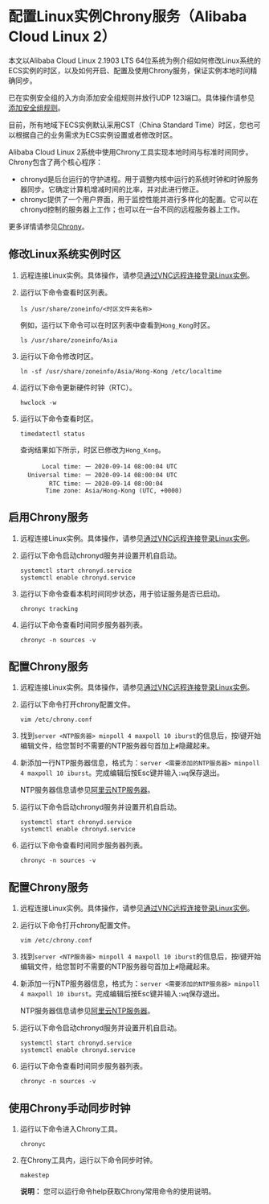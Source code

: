 # 配置Linux实例Chrony服务（Alibaba Cloud Linux 2）

本文以Alibaba Cloud Linux 2.1903 LTS 64位系统为例介绍如何修改Linux系统的ECS实例的时区，以及如何开启、配置及使用Chrony服务，保证实例本地时间精确同步。

已在实例安全组的入方向添加安全组规则并放行UDP 123端口。具体操作请参见[添加安全组规则](/intl.zh-CN/安全/安全组/添加安全组规则.md)。

目前，所有地域下ECS实例默认采用CST（China Standard Time）时区，您也可以根据自己的业务需求为ECS实例设置或者修改时区。

Alibaba Cloud Linux 2系统中使用Chrony工具实现本地时间与标准时间同步。Chrony包含了两个核心程序：

-   chronyd是后台运行的守护进程。用于调整内核中运行的系统时钟和时钟服务器同步。它确定计算机增减时间的比率，并对此进行修正。
-   chronyc提供了一个用户界面，用于监控性能并进行多样化的配置。它可以在chronyd控制的服务器上工作；也可以在一台不同的远程服务器上工作。

更多详情请参见[Chrony](https://chrony.tuxfamily.org/index.html)。

## 修改Linux系统实例时区

1.  远程连接Linux实例。具体操作，请参见[通过VNC远程连接登录Linux实例](/intl.zh-CN/实例/连接实例/连接Linux实例/通过VNC远程连接登录Linux实例.md)。

2.  运行以下命令查看时区列表。

    ```
    ls /usr/share/zoneinfo/<时区文件夹名称>
    ```

    例如，运行以下命令可以在时区列表中查看到`Hong_Kong`时区。

    ```
    ls /usr/share/zoneinfo/Asia
    ```

3.  运行以下命令修改时区。

    ```
    ln -sf /usr/share/zoneinfo/Asia/Hong-Kong /etc/localtime
    ```

4.  运行以下命令更新硬件时钟（RTC）。

    ```
    hwclock -w
    ```

5.  运行以下命令查看时区。

    ```
    timedatectl status
    ```

    查询结果如下所示，时区已修改为`Hong_Kong`。

    ```
          Local time: 一 2020-09-14 08:00:04 UTC
      Universal time: 一 2020-09-14 08:00:04 UTC
            RTC time: 一 2020-09-14 08:00:04
           Time zone: Asia/Hong-Kong (UTC, +0000)
    ```


## 启用Chrony服务

1.  远程连接Linux实例。具体操作，请参见[通过VNC远程连接登录Linux实例](/intl.zh-CN/实例/连接实例/连接Linux实例/通过VNC远程连接登录Linux实例.md)。

2.  运行以下命令启动chronyd服务并设置开机自启动。

    ```
    systemctl start chronyd.service
    systemctl enable chronyd.service
    ```

3.  运行以下命令查看本机时间同步状态，用于验证服务是否已启动。

    ```
    chronyc tracking
    ```

4.  运行以下命令查看时间同步服务器列表。

    ```
    chronyc -n sources -v
    ```


## 配置Chrony服务

1.  远程连接Linux实例。具体操作，请参见[通过VNC远程连接登录Linux实例](/intl.zh-CN/实例/连接实例/连接Linux实例/通过VNC远程连接登录Linux实例.md)。

2.  运行以下命令打开chrony配置文件。

    ```
    vim /etc/chrony.conf
    ```

3.  找到`server <NTP服务器> minpoll 4 maxpoll 10 iburst`的信息后，按i键开始编辑文件，给您暂时不需要的NTP服务器句首加上`#`隐藏起来。

4.  新添加一行NTP服务器信息，格式为：`server <需要添加的NTP服务器> minpoll 4 maxpoll 10 iburst`。完成编辑后按Esc键并输入`:wq`保存退出。

    NTP服务器信息请参见[阿里云NTP服务器](/intl.zh-CN/实例/管理实例/同步服务器本地时间/阿里云NTP服务器.md)。

5.  运行以下命令启动chronyd服务并设置开机自启动。

    ```
    systemctl start chronyd.service
    systemctl enable chronyd.service
    ```

6.  运行以下命令查看时间同步服务器列表。

    ```
    chronyc -n sources -v
    ```


## 配置Chrony服务

1.  远程连接Linux实例。具体操作，请参见[通过VNC远程连接登录Linux实例](/intl.zh-CN/实例/连接实例/连接Linux实例/通过VNC远程连接登录Linux实例.md)。

2.  运行以下命令打开chrony配置文件。

    ```
    vim /etc/chrony.conf
    ```

3.  找到`server <NTP服务器> minpoll 4 maxpoll 10 iburst`的信息后，按i键开始编辑文件，给您暂时不需要的NTP服务器句首加上`#`隐藏起来。

4.  新添加一行NTP服务器信息，格式为：`server <需要添加的NTP服务器> minpoll 4 maxpoll 10 iburst`。完成编辑后按Esc键并输入`:wq`保存退出。

    NTP服务器信息请参见[阿里云NTP服务器](/intl.zh-CN/实例/管理实例/同步服务器本地时间/阿里云NTP服务器.md)。

5.  运行以下命令启动chronyd服务并设置开机自启动。

    ```
    systemctl start chronyd.service
    systemctl enable chronyd.service
    ```

6.  运行以下命令查看时间同步服务器列表。

    ```
    chronyc -n sources -v
    ```


## 使用Chrony手动同步时钟

1.  运行以下命令进入Chrony工具。

    ```
    chronyc
    ```

2.  在Chrony工具内，运行以下命令同步时钟。

    ```
    makestep
    ```

    **说明：** 您可以运行命令help获取Chrony常用命令的使用说明。


